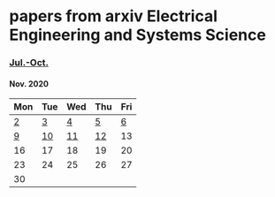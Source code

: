 # papers from arxiv Electrical Engineering and Systems Science

### [Jul.-Oct.](2020.md)


#### Nov. 2020
| Mon                           | Tue                           | Wed                           | Thu                           | Fri                           |
| ----------------------------- | ----------------------------- | ----------------------------- | ----------------------------- | ----------------------------- |
[2](2020/202011/20201102.md)    |  [3](2020/202011/20201103.md) | [4](2020/202011/20201104.md)  | [5](2020/202011/20201105.md)  | [6](2020/202011/20201106.md)  |
[9](2020/202011/20201109.md)    | [10](2020/202011/20201110.md) | [11](2020/202011/20201111.md) | [12](2020/202011/20201112.md) | 13 |
16 | 17 | 18 | 19 | 20 |
23 | 24 | 25 | 26 | 27 |
30 |